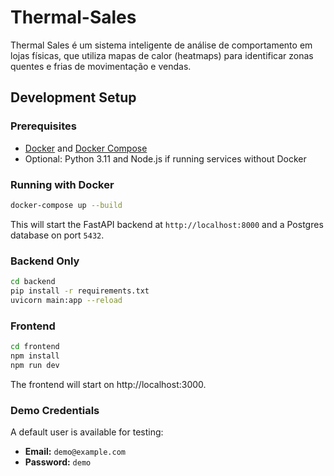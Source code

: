 # Thermal-Sales

Thermal Sales é um sistema inteligente de análise de comportamento em lojas físicas, que utiliza mapas de calor (heatmaps) para identificar zonas quentes e frias de movimentação e vendas.

## Development Setup

### Prerequisites
- [Docker](https://www.docker.com/) and [Docker Compose](https://docs.docker.com/compose/)
- Optional: Python 3.11 and Node.js if running services without Docker

### Running with Docker

```bash
docker-compose up --build
```

This will start the FastAPI backend at `http://localhost:8000` and a Postgres database on port `5432`.

### Backend Only

```bash
cd backend
pip install -r requirements.txt
uvicorn main:app --reload
```

### Frontend

```bash
cd frontend
npm install
npm run dev
```


The frontend will start on http://localhost:3000.

### Demo Credentials

A default user is available for testing:

- **Email:** `demo@example.com`
- **Password:** `demo`
